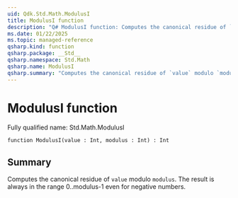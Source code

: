 ```yaml
---
uid: Qdk.Std.Math.ModulusI
title: ModulusI function
description: "Q# ModulusI function: Computes the canonical residue of `value` modulo `modulus`. The result is always in the range 0..modulus-1 even for negative numbers."
ms.date: 01/22/2025
ms.topic: managed-reference
qsharp.kind: function
qsharp.package: __Std__
qsharp.namespace: Std.Math
qsharp.name: ModulusI
qsharp.summary: "Computes the canonical residue of `value` modulo `modulus`. The result is always in the range 0..modulus-1 even for negative numbers."
---
```


# ModulusI function

Fully qualified name: Std.Math.ModulusI

```qsharp
function ModulusI(value : Int, modulus : Int) : Int
```

## Summary
Computes the canonical residue of `value` modulo `modulus`.
The result is always in the range 0..modulus-1 even for negative numbers.
